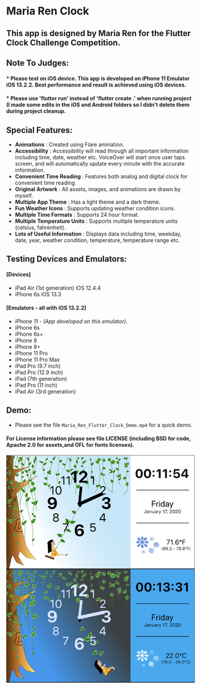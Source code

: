 # Maria Ren Clock

## This app is designed by Maria Ren for the Flutter Clock Challenge Competition.

## Note To Judges: 
#### * Please test on iOS device. This app is developed on iPhone 11 Emulator iOS 13.2.2. Best performance and result is achieved using iOS devices.
#### * Please use 'flutter run' instead of 'flutter create .' when running project (I made some edits in the iOS and Android folders so I didn't delete them during project cleanup. 



## Special Features:
- **Animations** : Created using Flare animation.
- **Accessibility** : Accessibility will read through all important information including time,
  date, weather etc. VoiceOver will start once user taps screen, and will automatically update
  every minute with the accurate information.
- **Convenient Time Reading** : Features both analog and digital clock for convenient time reading.
- **Original Artwork** : All assets, images, and animations are drawn by myself.
- **Multiple App Theme** : Has a light theme and a dark theme.
- **Fun Weather Icons** : Supports updating weather condition icons.
- **Multiple Time Formats** : Supports 24 hour format.
- **Multiple Temperature Units** : Supports multiple temperature units (celsius, fahrenheit).
- **Lots of Useful Information** : Displays data including time, weekday, date, year, weather condition,
  temperature, temperature range etc.



## Testing Devices and Emulators:

#### [Devices]
- iPad Air (1st generation) iOS 12.4.4
- iPhone 6s iOS 13.3

####  [Emulators - all with iOS 13.2.2]
- iPhone 11 -  _(App developed on this emulator)_.
- iPhone 6s
- iPhone 6s+
- iPhone 8
- iPhone 8+
- iPhone 11 Pro
- iPhone 11 Pro Max
- iPad Pro (9.7 inch)
- iPad Pro (12.9 inch)
- iPad (7th generation)
- iPad Pro (11 inch)
- iPad Air (3rd generation)


## Demo:
- Please see the file `Maria_Ren_Flutter_Clock_Demo.mp4` for a quick demo.

#### For License information please see file LICENSE (including BSD for code, Apache 2.0 for assets,and OFL for fonts licenses).

<p align="center">
    <img src='maria_ren_flutter_clock.png' width='600'>
</p>
